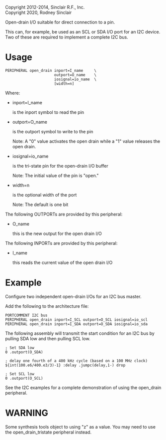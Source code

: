 Copyright 2012-2014, Sinclair R.F., Inc.<br/>
Copyright 2020, Rodney Sinclair

Open-drain I/O suitable for direct connection to a pin.

This can, for example, be used as an SCL or SDA I/O port for an I2C device.  Two
of these are required to implement a complete I2C bus.

Usage
=====

```
PERIPHERAL open_drain inport=I_name     \
                      outport=O_name    \
                      iosignal=io_name  \
                      [width=n]
```

Where:

- inport=I_name

  is the inport symbol to read the pin

- outport=O_name

  is the outport symbol to write to the pin

  Note:  A "0" value activates the open drain while a "1" value releases the
  open drain.

- iosignal=io_name

  is the tri-state pin for the open-drain I/O buffer

  Note:  The initial value of the pin is "open."

- width=n

  is the optional width of the port

  Note:  The default is one bit

The following OUTPORTs are provided by this peripheral:

- O_name

  this is the new output for the open drain I/O

The following INPORTs are provided by this peripheral:

- I_name

  this reads the current value of the open drain I/O

Example
=======

Configure two independent open-drain I/Os for an I2C bus master.

Add the following to the architecture file:

```
PORTCOMMENT I2C bus
PERIPHERAL open_drain inport=I_SCL outport=O_SCL iosignal=io_scl
PERIPHERAL open_drain inport=I_SDA outport=O_SDA iosignal=io_sda
```

The following assembly will transmit the start condition for an I2C bus by
pulling SDA low and then pulling SCL low.

```
; Set SDA low
0 .outport(O_SDA)

; delay one fourth of a 400 kHz cycle (based on a 100 MHz clock)
${int(100.e6/400.e3/3)-1} :delay .jumpc(delay,1-) drop

; Set SCL low
0 .outport(O_SCL)
```

See the I2C examples for a complete demonstration of using the open_drain
peripheral.

WARNING
=======

Some synthesis tools object to using "z" as a value.  You may need to use the
open_drain_tristate peripheral instead.
